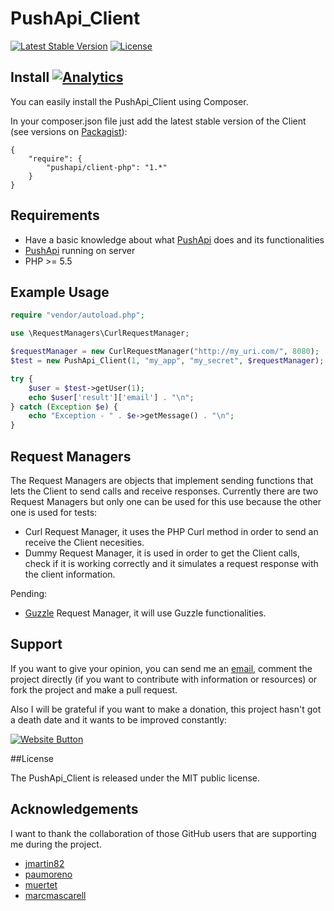# PushApi_Client

[![Latest Stable Version](https://poser.pugx.org/pushapi/client-php/v/stable.svg)](https://packagist.org/packages/pushapi/client-php)
[![License](https://poser.pugx.org/pushapi/client-php/license.svg)](https://packagist.org/packages/pushapi/client-php)

## Install [![Analytics](https://ga-beacon.appspot.com/UA-57718174-1/pushapi/client?pixel)](https://github.com/watzenare/PushApi_Client)

You can easily install the PushApi_Client using Composer.

In your composer.json file just add the latest stable version of the Client (see versions on [Packagist](https://packagist.org/packages/pushapi/client-php)):

    {
        "require": {
            "pushapi/client-php": "1.*"
        }
    }


## Requirements

- Have a basic knowledge about what [PushApi](https://github.com/watzenare/PushApi) does and its functionalities
- [PushApi](https://github.com/watzenare/PushApi) running on server
- PHP >= 5.5


## Example Usage

```php
require "vendor/autoload.php";

use \RequestManagers\CurlRequestManager;

$requestManager = new CurlRequestManager("http://my_uri.com/", 8080);
$test = new PushApi_Client(1, "my_app", "my_secret", $requestManager);

try {
	$user = $test->getUser(1);
	echo $user['result']['email'] . "\n";
} catch (Exception $e) {
	echo "Exception - " . $e->getMessage() . "\n";
}
```

## Request Managers

The Request Managers are objects that implement sending functions that lets the Client to send calls and receive responses. Currently
there are two Request Managers but only one can be used for this use because the other one is used for tests:

- Curl Request Manager, it uses the PHP Curl method in order to send an receive the Client necesities.
- Dummy Request Manager, it is used in order to get the Client calls, check if it is working correctly and it simulates a request response with the client information.

Pending:

- [Guzzle](https://github.com/guzzle/guzzle) Request Manager, it will use Guzzle functionalities.


## Support

If you want to give your opinion, you can send me an [email](mailto:eloi@tviso.com), comment the project directly (if you want to contribute with information or resources) or fork the project and make a pull request.

Also I will be grateful if you want to make a donation, this project hasn't got a death date and it wants to be improved constantly:

[![Website Button](http://www.rahmenversand.com/images/paypal_logo_klein.gif "Donate!")](https://www.paypal.com/cgi-bin/webscr?cmd=_donations&business=eloi.ballara%40gmail%2ecom&lc=US&item_name=PushApi%20Developers&no_note=0&currency_code=EUR&bn=PP%2dDonationsBF%3abtn_donateCC_LG%2egif%3aNonHostedGuest&amount=5 "Contribute to the project")


##License

The PushApi_Client is released under the MIT public license.


## Acknowledgements

I want to thank the collaboration of those GitHub users that are supporting me during the project.

- [jmartin82](https://github.com/jmartin82)
- [paumoreno](https://github.com/paumoreno)
- [muertet](https://github.com/muertet)
- [marcmascarell](https://github.com/marcmascarell)

